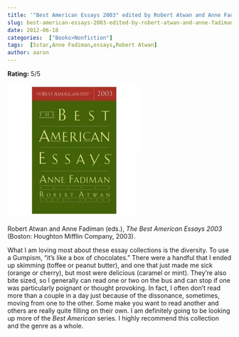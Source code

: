 ```yaml
---
title: '"Best American Essays 2003" edited by Robert Atwan and Anne Fadiman'
slug: best-american-essays-2003-edited-by-robert-atwan-and-anne-fadiman
date: 2012-06-18
categories:  ["Books>Nonfiction"]
tags:  [5star,Anne Fadiman,essays,Robert Atwan]
author: aaron
---
```


**Rating:** 5/5

![](cover1-300x300.jpg "Essays 2003")

Robert Atwan and Anne Fadiman (eds.), *The Best American Essays 2003* (Boston: Houghton Mifflin Company, 2003).

What I am loving most about these essay collections is the diversity. To use a Gumpism, “it’s like a box of chocolates.” There were a handful that I ended up skimming (toffee or peanut butter), and one that just made me sick (orange or cherry), but most were delicious (caramel or mint). They’re also bite sized, so I generally can read one or two on the bus and can stop if one was particularly poignant or thought provoking. In fact, I often don’t read more than a couple in a day just because of the dissonance, sometimes, moving from one to the other. Some make you want to read another and others are really quite filling on their own. I am definitely going to be looking up more of the *Best American* series. I highly recommend this collection and the genre as a whole.
